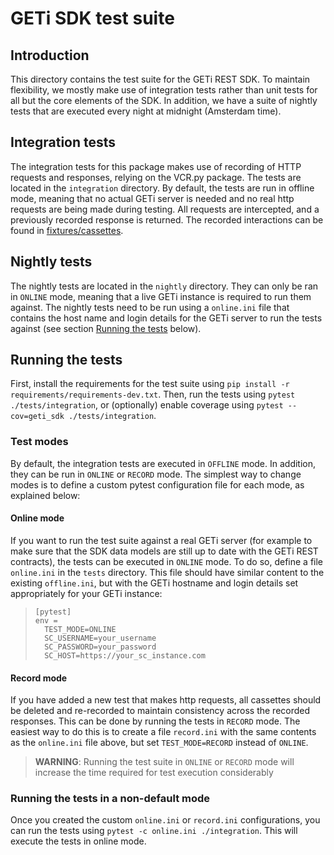 # GETi SDK test suite
## Introduction
This directory contains the test suite for the GETi REST SDK. To maintain flexibility, we
mostly make use of integration tests rather than unit tests for all but the core
elements of the SDK. In addition, we have a suite of nightly tests that are executed
every night at midnight (Amsterdam time).

## Integration tests
The integration tests for this package makes use of recording of HTTP requests and responses,
relying on the VCR.py package. The tests are located in the `integration` directory.
By default, the tests are run in offline mode, meaning
that no actual GETi server is needed and no real http requests are being made during
testing. All requests are intercepted, and a previously recorded response is returned.
The recorded interactions can be found in [fixtures/cassettes](fixtures/cassettes).

## Nightly tests
The nightly tests are located in the `nightly` directory. They can only be ran in
`ONLINE` mode, meaning that a live GETi instance is required to run them against. The
nightly tests need to be run using a `online.ini` file that contains the host name and
login details for the GETi server to run the tests against (see section
[Running the tests](#running-the-tests) below).

## Running the tests
First, install the requirements for the test suite using
`pip install -r requirements/requirements-dev.txt`. Then, run the tests using
`pytest ./tests/integration`, or
(optionally) enable coverage using `pytest --cov=geti_sdk ./tests/integration`.

### Test modes
By default, the integration tests are executed in `OFFLINE` mode. In addition, they
can be run in `ONLINE` or `RECORD` mode. The simplest way to change modes is to
define a custom pytest configuration file for each mode, as explained below:

#### Online mode
If you want to run the test suite against a real GETi server (for example to make sure
that the SDK data models are still up to date with the GETi REST contracts), the tests
can be executed in `ONLINE` mode. To do so, define a file `online.ini` in the `tests`
directory. This file should have similar content to the existing `offline.ini`, but
with the GETi hostname and login details set appropriately for your GETi instance:

> ```shell
> [pytest]
> env =
>   TEST_MODE=ONLINE
>   SC_USERNAME=your_username
>   SC_PASSWORD=your_password
>   SC_HOST=https://your_sc_instance.com
> ```

#### Record mode
If you have added a new test that makes http requests, all cassettes should be deleted
and re-recorded to maintain consistency across the recorded responses. This can be done
by running the tests in `RECORD` mode. The easiest way to do this is to create a file
`record.ini` with the same contents as the `online.ini` file above, but set
`TEST_MODE=RECORD` instead of `ONLINE`.

> **WARNING**: Running the test suite in `ONLINE` or `RECORD` mode will increase the
> time required for test execution considerably

### Running the tests in a non-default mode
Once you created the custom `online.ini` or `record.ini` configurations, you can run
the tests using `pytest -c online.ini ./integration`. This will execute the tests in
online mode.
